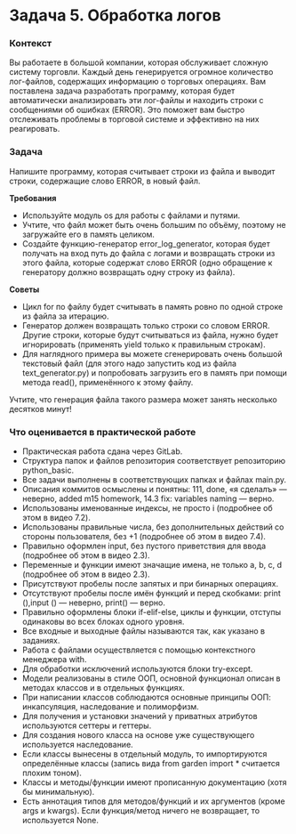 # Задача 5. Обработка логов
### Контекст 

Вы работаете в большой компании, которая обслуживает сложную систему торговли. Каждый день генерируется огромное количество лог-файлов, содержащих информацию о торговых операциях. Вам поставлена задача разработать программу, которая будет автоматически анализировать эти лог-файлы и находить строки с сообщениями об ошибках (ERROR). Это поможет вам быстро отслеживать проблемы в торговой системе и эффективно на них реагировать.
### Задача 

Напишите программу, которая считывает строки из файла и выводит строки, содержащие слово ERROR, в новый файл. 

**Требования**

* Используйте модуль os для работы с файлами и путями.
* Учтите, что файл может быть очень большим по объёму, поэтому не загружайте его в память целиком.
* Создайте функцию-генератор error_log_generator, которая будет получать на вход путь до файла с логами и возвращать строки из этого файла, которые содержат слово ERROR (одно обращение к генератору должно возвращать одну строку из файла).

**Советы**

* Цикл for по файлу будет считывать в память ровно по одной строке из файла за итерацию.
* Генератор должен возвращать только строки со словом ERROR. Другие строки, которые будут считываться из файла, нужно будет игнорировать (применять yield только к правильным строкам).
* Для наглядного примера вы можете сгенерировать очень большой текстовый файл (для этого надо запустить код из файла text_generator.py) и попробовать загрузить его в память при помощи метода read(), применённого к этому файлу. 

Учтите, что генерация файла такого размера может занять несколько десятков минут!


### Что оценивается в практической работе

* Практическая работа сдана через GitLab.
* Структура папок и файлов репозитория соответствует репозиторию python_basic.
* Все задачи выполнены в соответствующих папках и файлах main.py.
* Описания коммитов осмыслены и понятны: 111, done, «я сделалъ» — неверно, added m15 homework, 14.3 fix: variables naming — верно.
* Использованы именованные индексы, не просто i (подробнее об этом в видео 7.2).
* Использованы правильные числа, без дополнительных действий со стороны пользователя, без +1 (подробнее об этом в видео 7.4).
* Правильно оформлен input, без пустого приветствия для ввода (подробнее об этом в видео 2.3).
* Переменные и функции имеют значащие имена, не только a, b, c, d (подробнее об этом в видео 2.3).
* Присутствуют пробелы после запятых и при бинарных операциях.
* Отсутствуют пробелы после имён функций и перед скобками: print (),input () — неверно, print() — верно.
* Правильно оформлены блоки if-elif-else, циклы и функции, отступы одинаковы во всех блоках одного уровня.
* Все входные и выходные файлы называются так, как указано в заданиях.
* Работа с файлами осуществляется с помощью контекстного менеджера with.
* Для обработки исключений используются блоки try-except.
* Модели реализованы в стиле ООП, основной функционал описан в методах классов и в отдельных функциях.
* При написании классов соблюдаются основные принципы ООП: инкапсуляция, наследование и полиморфизм.
* Для получения и установки значений у приватных атрибутов используются сеттеры и геттеры.
* Для создания нового класса на основе уже существующего используется наследование.
* Если классы вынесены в отдельный модуль, то импортируются определённые классы (запись вида from garden import * считается плохим тоном).
* Классы и методы/функции имеют прописанную документацию (хотя бы минимальную).
* Есть аннотация типов для методов/функций и их аргументов (кроме args и kwargs). Если функция/метод ничего не возвращает, то используется None.